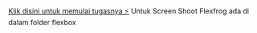 [Klik disini untuk memulai tugasnya ⚡️](https://web-platform-ajtcoh.stackblitz.io)
Untuk Screen Shoot Flexfrog ada di dalam folder flexbox